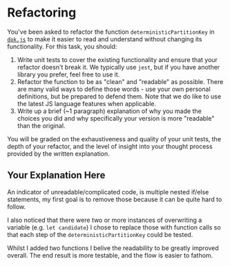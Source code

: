 # Refactoring

You've been asked to refactor the function `deterministicPartitionKey` in [`dpk.js`](dpk.js) to make it easier to read and understand without changing its functionality. For this task, you should:

1. Write unit tests to cover the existing functionality and ensure that your refactor doesn't break it. We typically use `jest`, but if you have another library you prefer, feel free to use it.
2. Refactor the function to be as "clean" and "readable" as possible. There are many valid ways to define those words - use your own personal definitions, but be prepared to defend them. Note that we do like to use the latest JS language features when applicable.
3. Write up a brief (~1 paragraph) explanation of why you made the choices you did and why specifically your version is more "readable" than the original.

You will be graded on the exhaustiveness and quality of your unit tests, the depth of your refactor, and the level of insight into your thought process provided by the written explanation.

## Your Explanation Here

An indicator of unreadable/complicated code, is multiple nested if/else statements, my first goal is to remove those because it can be quite hard to follow.

I also noticed that there were two or more instances of overwriting a variable (e.g. `let candidate`) I chose to replace those with function calls so that each step of the `deterministicPartitionKey` could be tested.

Whilst I added two functions I belive the readability to be greatly improved overall. The end result is more testable, and the flow is easier to fathom.
